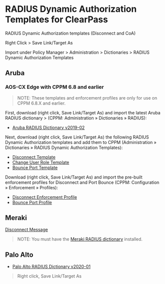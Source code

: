 # RADIUS Dynamic Authorization Templates for ClearPass
RADIUS Dynamic Authorization templates (Disconnect and CoA)

Right Click > Save Link/Target As

Import under Policy Manager > Administration > Dictionaries > RADIUS Dynamic Authorization Templates


## Aruba

### AOS-CX Edge with CPPM 6.8 and earlier
> NOTE: These templates and enforcement profiles are only for use on CPPM 6.8.X and earlier.

First, download (right click, Save Link/Target As) and import the latest Aruba RADIUS dictionary > (CPPM: Administration » Dictionaries » RADIUS):
* [Aruba RADIUS Dictionary v2019-02](https://github.com/aruba/clearpass-radius-dynamic-authorization-templates/raw/master/aruba/radius-dict_aruba-14823_v2019-02.xml)

Next, download (right click, Save Link/Target As) the following RADIUS Dynamic Authorization templates and add them to CPPM (Administration » Dictionaries » RADIUS Dynamic Authorization Templates):
* [Disconnect Template](https://github.com/aruba/clearpass-radius-dynamic-authorization-templates/raw/master/aruba/radius-da_template_aoscx_disconnect_legacy.xml)
* [Change User Role Template](https://github.com/aruba/clearpass-radius-dynamic-authorization-templates/raw/master/aruba/radius-da_template_aoscx_coa_change-user-role_legacy.xml)
* [Bounce Port Template](https://github.com/aruba/clearpass-radius-dynamic-authorization-templates/raw/master/aruba/radius-da_template_aoscx_coa_bounce-port_legacy.xml)

Download (right click, Save Link/Target As) and import the pre-built enforcement profiles for Disconnect and Port Bounce (CPPM: Configuration » Enforcement » Profiles):
* [Disconnect Enforcement Profile](https://github.com/aruba/clearpass-radius-dynamic-authorization-templates/raw/master/aruba/radius-da_enf-prof_aoscx_disconnect_legacy.xml)
* [Bounce Port Profile](https://github.com/aruba/clearpass-radius-dynamic-authorization-templates/raw/master/aruba/radius-da_enf-prof_aoscx_coa_bounce-port_legacy.xml)

## Meraki
[Disconnect Message](https://github.com/aruba/clearpass-radius-dynamic-authorization-templates/raw/master/meraki/radius-da-template_meraki_disconnect-message.xml)
> NOTE: You must have the [Meraki RADIUS dictionary](https://github.com/aruba/clearpass-radius-dynamic-authorization-templates/raw/master/meraki/radius-dictionary_meraki.xml) installed.

## Palo Alto
* [Palo Alto RADIUS Dictionary v2020-01](https://github.com/aruba/clearpass-radius-dynamic-authorization-templates/raw/master/palo-alto/radius-dict_palo-alto-25461_v2020-01.xml)
> Right click, Save Link/Target As